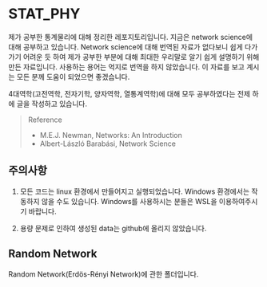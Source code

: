 # STAT_PHY
제가 공부한 통계물리에 대해 정리한 레포지토리입니다. 지금은 network science에 대해 공부하고 있습니다. Network science에 대해 번역된 자료가 없다보니 쉽게 다가가기 어려운 듯 하여 제가 공부한 부분에 대해 최대한 우리말로 알기 쉽게 설명하기 위해 만든 자료입니다. 사용하는 용어는 억지로 번역을 하지 않았습니다. 이 자료를 보고 계시는 모든 분께 도움이 되었으면 좋겠습니다.

4대역학(고전역학, 전자기학, 양자역학, 열통계역학)에 대해 모두 공부하였다는 전제 하에 글을 작성하고 있습니다.

> Reference
> - M.E.J. Newman, Networks: An Introduction
> - Albert-László Barabási, Network Science

## 주의사항
1. 모든 코드는 linux 환경에서 만들어지고 실행되었습니다. Windows 환경에서는 작동하지 않을 수도 있습니다. Windows를 사용하시는 분들은 WSL을 이용하여주시기 바랍니다.

2. 용량 문제로 인하여 생성된 data는 github에 올리지 않았습니다.

## Random Network
Random Network(Erdös-Rényi Network)에 관한 폴더입니다.
